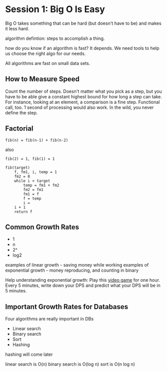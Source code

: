 # Session 1: Big O Is Easy

Big O takes something that can be hard (but doesn't have to be) and makes it less hard.

algorithm defintion: steps to accomplish a thing.

how do you know if an algorithm is fast? 
It depends.  We need tools to help us choose the right algo for our needs.

All algorithms are fast on small data sets.

## How to Measure Speed

Count the number of steps.  Doesn't matter what you pick as a step, but you have to be able give a constant highest bound for how long a step can take.  For instance, looking at an element, a comparison is a fine step.  Functional call, too.  1 second of processing would also work.  In the wild, you never define the step.

## Factorial  

```
fib(n) = fib(n-1) + fib(n-2)
```
also

```
fib(2) = 1, fib(1) = 1
```

```
fib(target)
	f, fm1, i, temp = 1
	fm2 = 0
	while i < target
		temp = fm1 + fm2
		fm2 = fm1
		fm1 = f
		f = temp
		i =
    i + 1
	return f
```

## Common Growth Rates
 - 1
 - n
 - 2^
 - log2

examples of linear growth - saving money while working
examples of exponential growth - money reproducing, and counting in binary

Help understanding exponential growth:
Play this [video game](http://www.kongregate.com/games/Playsaurus/clicker-heroes) for one hour.  Every 5 minutes, write down your DPS and predict what your DPS will be in 5 minutes.


## Important Growth Rates for Databases

Four algorithms are really important in DBs
 - Linear search
 - Binary search
 - Sort
 - Hashing

hashing will come later

linear search is O(n)
binary search is O(log n)
sort is O(n log n)

